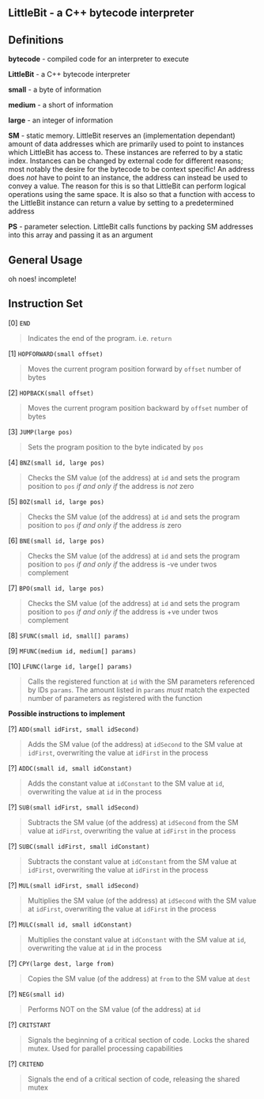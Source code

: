 LittleBit - a C++ bytecode interpreter
-
Definitions
-

**bytecode** - compiled code for an interpreter to execute

**LittleBit** - a C++ bytecode interpreter

**small** - a byte of information

**medium** - a short of information

**large** - an integer of information

**SM** - static memory. LittleBit reserves an (implementation dependant) amount of data addresses which are primarily used to point to instances which LittleBit has access to.
These instances are referred to by a static index. Instances can be changed by external code for different reasons; most notably the desire for the bytecode to be context specific!
An address does *not* have to point to an instance, the address can instead be used to convey a value. The reason for this is so that LittleBit can perform logical operations using
the same space. It is also so that a function with access to the LittleBit instance can return a value by setting to a predetermined address

**PS** - parameter selection. LittleBit calls functions by packing SM addresses into this array and passing it as an argument

General Usage
-
oh noes! incomplete!

Instruction Set
-
[0] `END`
> Indicates the end of the program. i.e. `return`

[1] `HOPFORWARD(small offset)`
> Moves the current program position forward by `offset` number of bytes

[2] `HOPBACK(small offset)`
> Moves the current program position backward by `offset` number of bytes

[3] `JUMP(large pos)`
> Sets the program position to the byte indicated by `pos`

[4] `BNZ(small id, large pos)`
> Checks the SM value (of the address) at `id` and sets the program position to `pos` *if and only if* the address is *not* zero

[5] `BOZ(small id, large pos)`
> Checks the SM value (of the address) at `id` and sets the program position to `pos` *if and only if* the address *is* zero

[6] `BNE(small id, large pos)`
> Checks the SM value (of the address) at `id` and sets the program position to `pos` *if and only if* the address is -ve under twos complement

[7] `BPO(small id, large pos)`
> Checks the SM value (of the address) at `id` and sets the program position to `pos` *if and only if* the address is +ve under twos complement

[8] `SFUNC(small id, small[] params)`

[9] `MFUNC(medium id, medium[] params)`

[10] `LFUNC(large id, large[] params)`
> Calls the registered function at `id` with the SM parameters referenced by IDs `params`. The amount listed in `params` *must* match the expected number of parameters as registered with the function

**Possible instructions to implement**

[?] `ADD(small idFirst, small idSecond)`
> Adds the SM value (of the address) at `idSecond` to the SM value at `idFirst`, overwriting the value at `idFirst` in the process

[?] `ADDC(small id, small idConstant)`
> Adds the constant value at `idConstant` to the SM value at `id`, overwriting the value at `id` in the process

[?] `SUB(small idFirst, small idSecond)`
> Subtracts the SM value (of the address) at `idSecond` from the SM value at `idFirst`, overwriting the value at `idFirst` in the process

[?] `SUBC(small idFirst, small idConstant)`
> Subtracts the constant value at `idConstant` from the SM value at `idFirst`, overwriting the value at `idFirst` in the process

[?] `MUL(small idFirst, small idSecond)`
> Multiplies the SM value (of the address) at `idSecond` with the SM value at `idFirst`, overwriting the value at `idFirst` in the process

[?] `MULC(small id, small idConstant)`
> Multiplies the constant value at `idConstant` with the SM value at `id`, overwriting the value at `id` in the process

[?] `CPY(large dest, large from)`
> Copies the SM value (of the address) at `from` to the SM value at `dest`

[?] `NEG(small id)`
> Performs NOT on the SM value (of the address) at `id`

[?] `CRITSTART`
> Signals the beginning of a critical section of code. Locks the shared mutex. Used for parallel processing capabilities

[?] `CRITEND`
> Signals the end of a critical section of code, releasing the shared mutex
